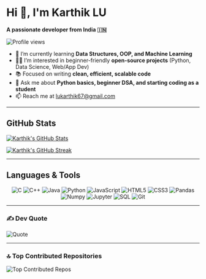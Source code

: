 # Hi 👋, I'm Karthik LU

**A passionate developer from India 🇮🇳**

![Profile views](https://komarev.com/ghpvc/?username=lukarthik67&color=blue&style=for-the-badge)

- 🌱 I’m currently learning **Data Structures, OOP, and Machine Learning**  
- 👨‍💻 I’m interested in beginner-friendly **open-source projects** (Python, Data Science, Web/App Dev)  
- 📚 Focused on writing **clean, efficient, scalable code**  
- 💬 Ask me about **Python basics, beginner DSA, and starting coding as a student**  
- 📫 Reach me at [lukarthik67@gmail.com](mailto:lukarthik67@gmail.com)  

---

## GitHub Stats

[![Karthik's GitHub Stats](https://github-readme-stats.vercel.app/api?username=lukarthik67&show_icons=true&theme=radical&count_private=true&include_all_commits=true)](https://github.com/lukarthik67)

[![Karthik's GitHub Streak](https://github-readme-streak-stats.herokuapp.com/?user=lukarthik67&theme=radical)](https://github.com/lukarthik67)

---

## Languages & Tools

<p align="center">
  <img src="https://img.shields.io/badge/C-%2300599C.svg?logo=c&logoColor=white&style=flat" alt="C" />
  <img src="https://img.shields.io/badge/C++-%230059C3.svg?logo=c%2B%2B&logoColor=white&style=flat" alt="C++" />
  <img src="https://img.shields.io/badge/Java-%23ED8B00.svg?logo=openjdk&logoColor=white&style=flat" alt="Java" />
  <img src="https://img.shields.io/badge/Python-3670A0?logo=python&logoColor=ffdd54&style=flat" alt="Python" />
  <img src="https://img.shields.io/badge/JavaScript-%23323330.svg?logo=javascript&logoColor=%23F7DF1E&style=flat" alt="JavaScript" />
  <img src="https://img.shields.io/badge/HTML5-%23E34F26.svg?logo=html5&logoColor=white&style=flat" alt="HTML5" />
  <img src="https://img.shields.io/badge/CSS3-%231572B6.svg?logo=css3&logoColor=white&style=flat" alt="CSS3" />
  <img src="https://img.shields.io/badge/Pandas-%23150458.svg?logo=pandas&logoColor=white&style=flat" alt="Pandas" />
  <img src="https://img.shields.io/badge/Numpy-%23013243.svg?logo=numpy&logoColor=white&style=flat" alt="Numpy" />
  <img src="https://img.shields.io/badge/Jupyter-%23F37626.svg?logo=jupyter&logoColor=white&style=flat" alt="Jupyter" />
  <img src="https://img.shields.io/badge/SQL-%2300f.svg?logo=mysql&logoColor=white&style=flat" alt="SQL" />
  <img src="https://img.shields.io/badge/Git-%23F05033.svg?logo=git&logoColor=white&style=flat" alt="Git" />
</p>

---

### ✍️ Dev Quote

![Quote](https://quotes-github-readme.vercel.app/api?type=horizontal&theme=radical)

---

### 🔝 Top Contributed Repositories

![Top Contributed Repos](https://github-contributor-stats.vercel.app/api?username=lukarthik67&limit=5&theme=radical&combine_all_yearly_contributions=true)



